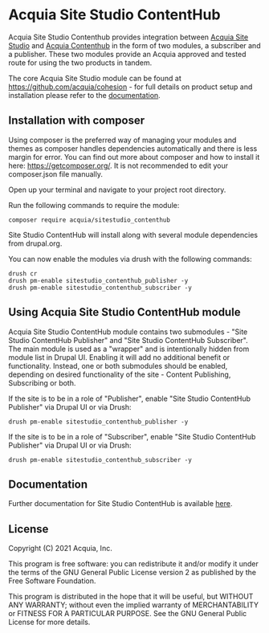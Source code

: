 # Acquia Site Studio ContentHub

Acquia Site Studio Contenthub provides integration between [Acquia Site Studio](https://www.acquia.com/products/drupal-cloud/site-studio) and [Acquia Contenthub](https://www.acquia.com/products/drupal-cloud/content-hub) in the form of two modules, a subscriber and a publisher. These two modules provide an Acquia approved and tested route for using the two products in tandem.

The core Acquia Site Studio module can be found at https://github.com/acquia/cohesion - for full details on product setup and installation please refer to the [documentation](https://sitestudiodocs.acquia.com/).

## Installation with composer

Using composer is the preferred way of managing your modules and themes as composer handles dependencies automatically and there is less margin for error. You can find out more about composer and how to install it here: https://getcomposer.org/. It is not recommended to edit your composer.json file manually.

Open up your terminal and navigate to your project root directory.

Run the following commands to require the module:

```
composer require acquia/sitestudio_contenthub
```

Site Studio ContentHub will install along with several module dependencies from drupal.org.

You can now enable the modules via drush with the following commands:

```
drush cr
drush pm-enable sitestudio_contenthub_publisher -y
drush pm-enable sitestudio_contenthub_subscriber -y
```

## Using Acquia Site Studio ContentHub module

Acquia Site Studio ContentHub module contains two submodules - "Site Studio ContentHub Publisher" and "Site Studio ContentHub Subscriber".
The main module is used as a "wrapper" and is intentionally hidden from module list in Drupal UI. Enabling it will add no additional benefit or functionality.
Instead, one or both submodules should be enabled, depending on desired functionality of the site - Content Publishing, Subscribing or both.

If the site is to be in a role of "Publisher", enable "Site Studio ContentHub Publisher" via Drupal UI or via Drush:
```
drush pm-enable sitestudio_contenthub_publisher -y
```
If the site is to be in a role of "Subscriber", enable "Site Studio ContentHub Publisher" via Drupal UI or via Drush:
```
drush pm-enable sitestudio_contenthub_subscriber -y
```

## Documentation
Further documentation for Site Studio ContentHub is available [here](https://sitestudiodocs.acquia.com/6.7/user-guide/using-acquia-cohesion-acquia-content-hub).

## License

Copyright (C) 2021 Acquia, Inc.

This program is free software: you can redistribute it and/or modify it under the terms of the GNU General Public License version 2 as published by the Free Software Foundation.

This program is distributed in the hope that it will be useful, but WITHOUT ANY WARRANTY; without even the implied warranty of MERCHANTABILITY or FITNESS FOR A PARTICULAR PURPOSE.  See the GNU General Public License for more details.
